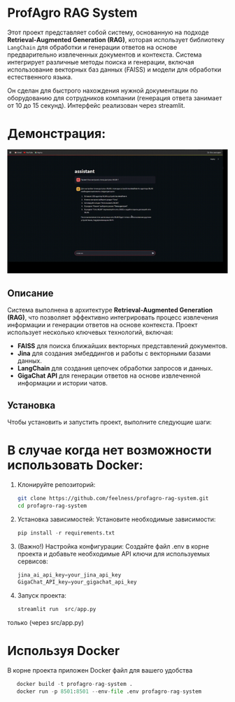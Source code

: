 # ProfAgro RAG System

Этот проект представляет собой систему, основанную на подходе **Retrieval-Augmented Generation (RAG)**, которая использует библиотеку `LangChain` для обработки и генерации ответов на основе предварительно извлеченных документов и контекста. Система интегрирует различные методы поиска и генерации, включая использование векторных баз данных (FAISS) и модели для обработки естественного языка.

Он сделан для  быстрого нахождения нужной документации по оборудованию для сотрудников компании (генерация ответа занимает от 10 до 15 секунд).
Интерфейс реализован через streamlit.

# Демонстрация:

![Описание GIF](demo/test.gif)


## Описание
Система выполнена в архитектуре **Retrieval-Augmented Generation (RAG)**, что позволяет эффективно интегрировать процесс извлечения информации и генерации ответов на основе контекста. Проект использует несколько ключевых технологий, включая:

- **FAISS** для поиска ближайших векторных представлений документов.
- **Jina** для создания эмбеддингов и работы с векторными базами данных.
- **LangChain** для создания цепочек обработки запросов и данных.
- **GigaChat API** для генерации ответов на основе извлеченной информации и истории чатов.

## Установка

Чтобы установить и запустить проект, выполните следующие шаги:

# В случае когда нет возможности использовать Docker:

1. Клонируйте репозиторий:
   ```bash
   git clone https://github.com/feelness/profagro-rag-system.git
   cd profagro-rag-system

2. Установка зависимостей: Установите необходимые зависимости:
    ```python
    pip install -r requirements.txt

3. (Важно!)
 Настройка конфигурации:
 Создайте файл .env в корне проекта и добавьте необходимые API ключи для используемых сервисов:
   ```python
   jina_ai_api_key=your_jina_api_key
   GigaChat_API_key=your_gigachat_api_key


4. Запуск проекта:
   ```python
   streamlit run  src/app.py
только (через src/app.py)

# Используя Docker
В корне проекта приложен Docker файл для вашего удобства
  ```python
     docker build -t profagro-rag-system .
     docker run -p 8501:8501 --env-file .env profagro-rag-system
   


                                                               
   
  


   



